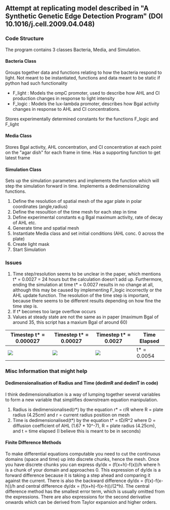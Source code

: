 ## Attempt at replicating model described in "A Synthetic Genetic Edge Detection Program" (DOI 10.1016/j.cell.2009.04.048)

### Code Structure
The program contains 3 classes Bacteria, Media, and Simulation.

#### Bacteria Class
Groups together data and functions relating to how the bacteria respond to light. Not meant to be instantiated, functions and data meant to be static if python had such functionality

* F_light : Models the ompC promoter, used to describe how AHL and CI production changes in response to light intensity
* F_logic : Models the lux-lambda promoter, describes how Bgal activity changes in response to AHL and CI concentrations.

Stores experimentally determined constants for the functions F_logic and F_light

#### Media Class
Stores Bgal activity, AHL concentration, and CI concentration at each point on the "agar dish" for each frame in time. Has a supporting function to get latest frame

#### Simulation Class
Sets up the simulation parameters and implements the function which will step the simulation forward in time. Implements a dedimensionalizing functions.

1. Define the resolution of spatial mesh of the agar plate in polar coordinates (angle,radius)
2. Define the resoultion of the time mesh for each step in time
3. Define experimental constants e.g Bgal maximum activity, rate of decay of AHL etc.
4. Generate time and spatial mesh
5. Instantiate Media class and set initial conditions (AHL conc. 0 across the plate)
6. Create light mask
7. Start Simulation

### Issues
1. Time step/resolution seems to be unclear in the paper, which mentions t* = 0.0027 = 24 hours but the calculation doesn't add up. Furthermore, ending the simulation at time t* = 0.0027 results in no change at all, although this may be caused by implementing F_logic incorrectly or the AHL update function. The resolution of the time step is important, because there seems to be different results depending on how fine the time step is.
2. If t* becomes too large overflow occurs
3. Values at steady state are not the same as in paper (maximum Bgal of around 35, this script has a maxium Bgal of around 60)

| Timestep t* = 0.000027 | Timestep t* = 0.00027 | Timestep t* = 0.0027 | Time Elapsed |
| ---------------------- | --------------------- | -------------------- | ------------ |
| ![](000027/200_000027.png) | ![](00027/20_00027.png) | ![](0027/2_000027.png) | t* = 0.0054 |

### Misc Information that might help
#### Dedimensionalisation of Radius and Time (dedimR and dedimT in code)
I think dedimensionalisation is a way of lumping together several variables to form a new variable that simplifies downstream equation manipulation.
1. Radius is dedimensionalised(r*) by the equation r* = r/R where R = plate radius (4.25cm) and r = current radius position on mesh
2. Time is dedimensionalised(t*) by the equation t* = tD/R^2 where D = diffusion coefficient of AHL (1.67 * 10^-7), R = plate radius (4.25cm), and t = time elapsed (I believe this is meant to be in seconds)
#### Finite Difference Methods
To make differential equations computable you need to cut the continuous domains (space and time) up into discrete chunks, hence the mesh. Once you have discrete chunks you can express dy/dx = (f(x+h)-f(x))/h where h is a chunk of your domain and approaches 0. This expression of dy/dx is a forward difference because it is taking a step ahead and comparing it against the current. There is also the backward difference dy/dx = (f(x)-f(x-h))/h and central difference dy/dx = (f(x+h)-f(x-h))/(2*h). The central difference method has the smallest error term, which is usually omitted from the expressions. There are also expressions for the second derivative onwards which can be derived from Taylor expansion and higher orders.

